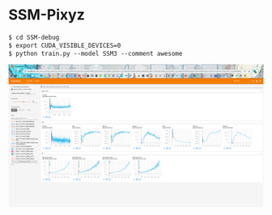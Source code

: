 # SSM-Pixyz

```shell
$ cd SSM-debug
$ export CUDA_VISIBLE_DEVICES=0
$ python train.py --model SSM3 --comment awesome
```

![TensorBoard](src/tensorboard.png)

